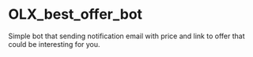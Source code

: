 # OLX_best_offer_bot
Simple bot that sending notification email with price and link to offer that could be interesting for you.
